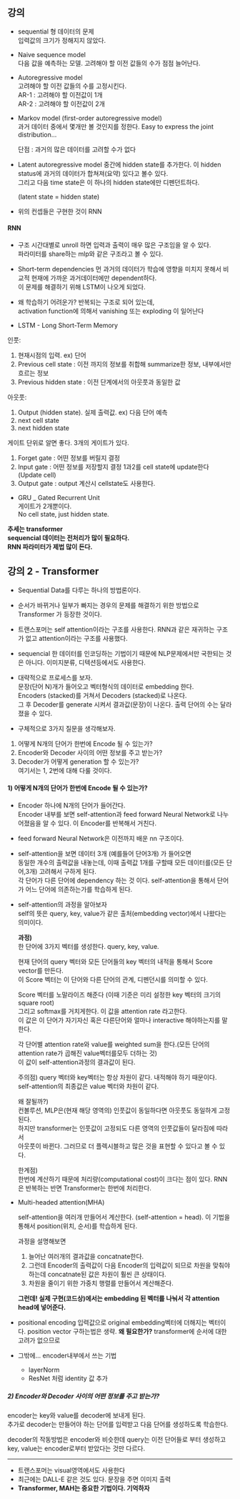 ## 강의

* sequential 형 데이터의 문제  
입력값의 크기가 정해지지 않았다.

* Naive sequence model  
  다음 값을 예측하는 모델.
  고려해야 할 이전 값들의 수가 점점 늘어난다.

* Autoregressive model  
  고려해야 할 이전 값들의 수를 고정시킨다.  
  AR-1 : 고려해야 할 이전값이 1개  
  AR-2 : 고려해야 할 이전값이 2개  

* Markov model (first-order autoregressive model)  
  과거 데이터 중에서 몇개만 볼 것인지를 정한다.
  Easy to express the joint distribution...

  단점 : 과거의 많은 데이터를 고려할 수가 없다
  
* Latent autoregressive model
  중간에 hidden state를 추가한다. 이 hidden status에 과거의 데이터가 합쳐져(요약) 있다고 볼수 있다.  
  그리고 다음 time state은 이 하나의 hidden state에만 디펜던트하다.  

  (latent state = hidden state)
  
* 위의 컨셉들은 구현한 것이 RNN  

#### RNN

* 구조
  시간대별로 unroll 하면 입력과 출력이 매우 많은 구조임을 알 수 있다.   
  파라미터를 share하는 mlp와 같은 구조라고 볼 수 있다.

* Short-term dependencies
  먼 과거의 데이터가 학습에 영향을 미치지 못해서 비교적 현재에 가까운 과거데이터에만 dependent하다.  
  이 문제를 해결하기 위해 LSTM이 나오게 되었다.
   
* 왜 학습하기 어려운가?
  반복되는 구조로 되어 있는데,  
  activation function에 의해서 vanishing 또는 exploding 이 일어난다

* LSTM - Long Short-Term Memory

인풋:  
1. 현재시점의 입력. ex) 단어  
2. Previous cell state : 이전 까지의 정보를 취합해 summarize한 정보, 내부에서만 흐르는 정보
3. Previous hidden state : 이전 단계에서의 아웃풋과 동일한 값

아웃풋:  
1. Output (hidden state). 실제 출력값. ex) 다음 단어 예측
2. next cell state
3. next hidden state

게이트 단위로 알면 좋다. 3개의 게이트가 있다.
1. Forget gate : 어떤 정보를 버릴지 결정
2. Input gate : 어떤 정보를 저장할지 결정
1과2를 cell state에 update한다 (Update cell)
3. Output gate : output 계산시 cellstate도 사용한다.

* GRU _ Gated Recurrent Unit  
게이트가 2개뿐이다.  
No cell state, just hidden state.

__추세는 transformer  
sequencial 데이터는 전처리가 많이 필요하다.  
RNN 파라미터가 제법 많이 든다.__


## 강의 2 - Transformer

* Sequential Data를 다루는 하나의 방법론이다.  
* 순서가 바뀌거나 일부가 빠지는 경우의 문제를 해결하기 위한 방법으로 Transformer 가 등장한 것이다.  
* 트랜스포머는 self attention이라는 구조를 사용한다. RNN과 같은 재귀하는 구조가 없고 attention이라는 구조를 사용했다.  
* sequencial 한 데이터를 인코딩하는 기법이기 때문에 NLP문제에서만 국한되는 것은 아니다. 이미지분류, 디텍션등에서도 사용한다.  
* 대략적으로 프로세스를 보자.  
문장(단어 N)개가 들어오고 벡터형식의 데이터로 embedding 한다.  
Encoders (stacked)를 거쳐서 Decoders (stacked)로 나온다.  
그 후 Decoder를 generate 시켜서 결과값(문장)이 나온다. 출력 단어의 수는 달라졌을 수 있다.  

* 구체적으로 3가지 질문을 생각해보자.  
1) 어떻게 N개의 단어가 한번에 Encode 될 수 있는가?  
2) Encoder와 Decoder 사이의 어떤 정보를 주고 받는가?  
3) Decoder가 어떻게 generation 할 수 있는가?  
여기서는 1, 2번에 대해 다룰 것이다.

#### 1\) 어떻게 N개의 단어가 한번에 Encode 될 수 있는가? 

* Encoder 하나에 N개의 단어가 들어간다.  
  Encoder 내부를 보면 self-attention과 feed forward Neural Network로 나누어졌음을 알 수 있다.
  이 Encoder를 반복해서 거친다.

* feed forward Neural Network은 이전까지 배운 nn 구조이다.
* self-attention을 보면 데이터 3개 (예를들어 단어3개) 가 들어오면  
  동일한 개수의 출력값을 내놓는데, 이때 출력값 1개를 구할때 모든 데이터를(모든 단어,3개) 고려해서 구하게 된다.  
  각 단어가 다른 단어에 dependency 하는 것 이다. self-attention을 통해서 단어가 어느 단어에 의존하는가를 학습하게 된다.

* self-attention의 과정을 알아보자  
  self의 뜻은 query, key, value가 같은 출처(embedding vector)에서 나왔다는 의미이다.   

  **과정)**   
  한 단어에 3가지 벡터를 생성한다. query, key, value.  

  현재 단어의 query 벡터와 모든 단어들의 key 벡터의 내적을 통해서 Score vector를 만든다.    
  이 Score 벡터는 이 단어와 다른 단어의 관계, 디펜던시를 의미할 수 있다.    

  Score 벡터를 노말라이즈 해준다 (이때 기준은 미리 설정한 key 벡터의 크기의 square root)   
  그리고 softmax를 거치게한다. 이 값을 attention rate 라고한다.  
  이 값은 이 단어가 자기자신 혹은 다른단어와 얼마나 interactive 해야하는지를 말한다.  

  각 단어별 attention rate와 value를 weighted sum을 한다.(모든 단어의 attention rate가 곱해진 value벡터를모두 더하는 것)  
  이 값이 self-attention과정의 결과값이 된다.

  주의점)
  query 벡터와 key벡터는 항상 차원이 같다. 내적해야 하기 때문이다.  
  self-attention의 최종값은 value 벡터와 차원이 같다.  

  왜 잘될까?)  
  컨볼루션, MLP은(현재 해당 영역의) 인풋값이 동일하다면 아웃풋도 동일하게 고정된다.  
  하지만 transformer는 인풋값이 고정되도 다른 영역의 인풋값들이 달라짐에 따라서  
  아웃풋이 바뀐다. 그러므로 더 플렉시블하고 많은 것을 표현할 수 있다고 볼 수 있다.  

  한계점)  
  한번에 계산하기 때문에 처리량(computational cost)이 크다는 점이 있다. RNN 은 반복하는 반면 Transformer는 한번에 처리한다.
  
* Multi-headed attention(MHA)
  
  self-attention을 여러개 만들어서 계산한다. (self-attention = head). 이 기법을 통해서 position(위치, 순서)를 학습하게 된다.  

  과정을 설명해보면  
  1) 늘어난 여러개의 결과값을 concatnate한다.  
  2) 그런데 Encoder의 출력값이 다음 Encoder의 입력값이 되므로 차원을 맞춰야 하는데 concatnate된 값은 차원이 훨씬 큰 상태이다.  
  3) 차원을 줄이기 위한 가중치 행렬를 만들어서 계산해준다.  
  
  **그런데! 실제 구현(코드상)에서는 embedding 된 벡터를 나눠서 각 attention head에 넣어준다.**
  
  
* positional encoding
  입력값으로 original embedding벡터에 더해지는 벡터이다. position vector 구하는법은 생략.
  **왜 필요한가?** transformer에 순서에 대한 고려가 없으므로
  
* 그밖에... encoder내부에서 쓰는 기법
  - layerNorm
  - ResNet 처럼 identity 값 추가

##### 2) Encoder와 Decoder 사이의 어떤 정보를 주고 받는가?   
encoder는 key와 value를 decoder에 보내게 된다.   
추가로 decoder는 만들어야 하는 단어를 입력받고 다음 단어를 생성하도록 학습한다.  

decoder의 작동방법은 encoder와 비슷한데 query는 이전 단어들로 부터 생성하고   
key, value는 encoder로부터 받았다는 것만 다르다.

---

* 트랜스포머는 visual영역에서도 사용한다
* 최근에는 DALL-E 같은 것도 있다. 문장을 주면 이미지 출력
* **Transformer, MAH는 중요한 기법이다. 기억하자**
